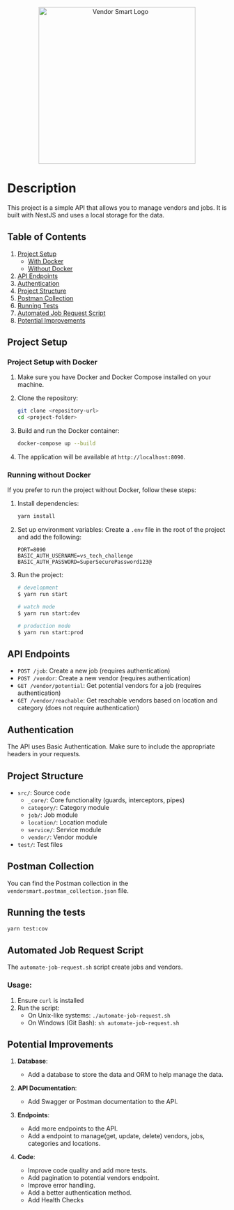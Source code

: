 <p align="center">
  <a href="https://vendorsmart.com/" target="blank"><img src="https://vendorsmart.com/vs/assets/media/svg/logos/vendor-smart.svg" width="360" alt="Vendor Smart Logo" /></a>
</p>

# Description

This project is a simple API that allows you to manage vendors and jobs. It is built with NestJS and uses a local storage for the data.

## Table of Contents

1. [Project Setup](#project-setup)
    - [With Docker](#project-setup-with-docker)
    - [Without Docker](#running-without-docker)
2. [API Endpoints](#api-endpoints)
3. [Authentication](#authentication)
4. [Project Structure](#project-structure)
5. [Postman Collection](#postman-collection)
6. [Running Tests](#running-the-tests)
7. [Automated Job Request Script](#automated-job-request-script)
8. [Potential Improvements](#potential-improvements)

## Project Setup

### Project Setup with Docker

1. Make sure you have Docker and Docker Compose installed on your machine.

2. Clone the repository:

    ```bash
    git clone <repository-url>
    cd <project-folder>
    ```

3. Build and run the Docker container:

    ```bash
    docker-compose up --build
    ```

4. The application will be available at `http://localhost:8090`.

### Running without Docker

If you prefer to run the project without Docker, follow these steps:

1. Install dependencies:

    ```bash
    yarn install
    ```

2. Set up environment variables:
   Create a `.env` file in the root of the project and add the following:

    ```
    PORT=8090
    BASIC_AUTH_USERNAME=vs_tech_challenge
    BASIC_AUTH_PASSWORD=SuperSecurePassword123@
    ```

3. Run the project:

    ```bash
    # development
    $ yarn run start

    # watch mode
    $ yarn run start:dev

    # production mode
    $ yarn run start:prod
    ```

## API Endpoints

-   `POST /job`: Create a new job (requires authentication)
-   `POST /vendor`: Create a new vendor (requires authentication)
-   `GET /vendor/potential`: Get potential vendors for a job (requires authentication)
-   `GET /vendor/reachable`: Get reachable vendors based on location and category (does not require authentication)

## Authentication

The API uses Basic Authentication. Make sure to include the appropriate headers in your requests.

## Project Structure

-   `src/`: Source code
    -   `_core/`: Core functionality (guards, interceptors, pipes)
    -   `category/`: Category module
    -   `job/`: Job module
    -   `location/`: Location module
    -   `service/`: Service module
    -   `vendor/`: Vendor module
-   `test/`: Test files

## Postman Collection

You can find the Postman collection in the `vendorsmart.postman_collection.json` file.

## Running the tests

```bash
yarn test:cov
```

## Automated Job Request Script

The `automate-job-request.sh` script create jobs and vendors.

### Usage:

1. Ensure `curl` is installed
2. Run the script:
    - On Unix-like systems: `./automate-job-request.sh`
    - On Windows (Git Bash): `sh automate-job-request.sh`

## Potential Improvements

1. **Database**:

    - Add a database to store the data and ORM to help manage the data.

2. **API Documentation**:

    - Add Swagger or Postman documentation to the API.

3. **Endpoints**:

    - Add more endpoints to the API.
    - Add a endpoint to manage(get, update, delete) vendors, jobs, categories and
      locations.

4. **Code**:
    - Improve code quality and add more tests.
    - Add pagination to potential vendors endpoint.
    - Improve error handling.
    - Add a better authentication method.
    - Add Health Checks

